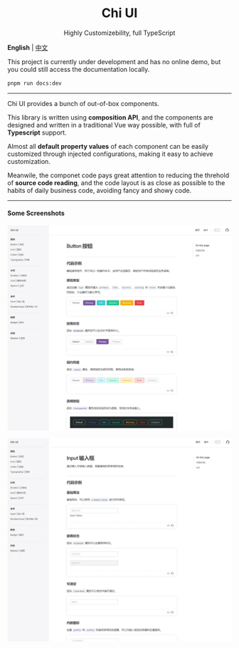 <h1 align="center">Chi UI</h1>

<p align="center">Highly Customizebility, full TypeScript</p>

**English** | [中文](./README.zh-CN.md)

This project is currently under development and has no online demo, but you could still access the documentation locally.

```bash
pnpm run docs:dev
```

---

Chi UI provides a bunch of out-of-box components.

This library is written using **composition API**, and the components are designed and written in a traditional Vue way possible, with full of **Typescript** support.

Almost all **default property values** of each component can be easily customized through injected configurations, making it easy to achieve customization.

Meanwile, the componet code pays great attention to reducing the threhold of **source code reading**, and the code layout is as close as possible to the habits of daily business code, avoiding fancy and showy code.

---

#### Some Screenshots

![screenshot 1](./screenshots/s1.JPG)

![screenshot 2](./screenshots/s2.JPG)
